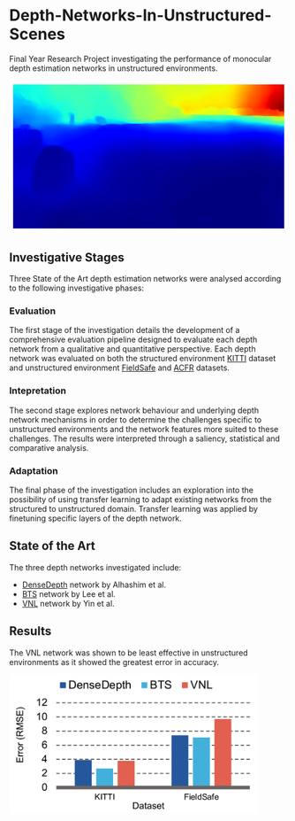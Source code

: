 # Depth-Networks-In-Unstructured-Scenes
Final Year Research Project investigating the performance of monocular depth estimation networks in unstructured environments.


![Depth Estimation in Unstructured, Natural Scenes](alhashim_fieldsafe_1.png?raw=true "Depth Estimation in Unstructured, Natural Scenes")


## Investigative Stages
Three State of the Art depth estimation networks were analysed according to the following investigative phases:


### Evaluation
The first stage of the investigation details the development of a comprehensive evaluation pipeline designed to evaluate each depth network from a qualitative and quantitative perspective. Each depth network was evaluated on both the structured environment [KITTI](http://www.cvlibs.net/datasets/kitti/eval_depth.php?benchmark=depth_prediction) dataset and unstructured environment [FieldSafe](https://vision.eng.au.dk/fieldsafe/) and [ACFR](http://data.acfr.usyd.edu.au/ag/2017-orchards-and-dairy-obstacles/) datasets.

### Intepretation
The second stage explores network behaviour and underlying depth network mechanisms in order to determine the challenges specific to unstructured environments and the network features more suited to these challenges. The results were interpreted through a saliency, statistical and comparative analysis.

### Adaptation
The final phase of the investigation includes an exploration into the possibility of using transfer learning to adapt existing networks from the structured to unstructured domain. Transfer learning was applied by finetuning specific layers of the depth network.



## State of the Art
The three depth networks investigated include:

- [DenseDepth](https://github.com/ialhashim/DenseDepth) network by Alhashim et al. 
- [BTS](https://github.com/cogaplex-bts/bts/tree/master/pytorch) network by Lee et al. 
- [VNL](https://github.com/YvanYin/VNL_Monocular_Depth_Prediction) network by Yin et al. 


## Results
The VNL network was shown to be least effective in unstructured environments as it showed the greatest error in accuracy.

<img src="results.png" alt="The VNL network exhibits the largest error (RMSE) on the FieldSafe dataset." width="450"/>